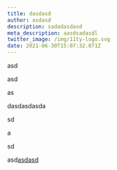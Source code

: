 ```yaml
---
title: dasdasd
author: asdasd
description: sadadasdasd
meta_description: aasdsadasdl
twitter_image: /img/11ty-logo.svg
date: 2021-06-30T15:07:32.071Z
---
```

asd

asd

as

dasdasdasda

sd

a

sd

asd[asdasd](asdasd)
